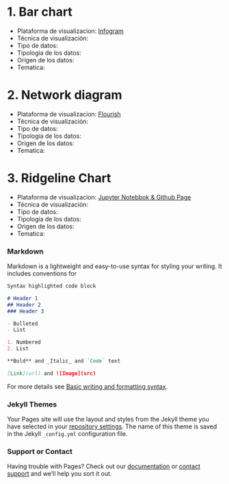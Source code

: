# 1. Bar chart

* Plataforma de visualizacion: [Infogram](https://infogram.com/madrid-traffic-accidents-2021-1h8n6m3nzyr5j4x?live)
* Técnica de visualización:
* Tipo de datos:
* Tipologia de los datos:
* Origen de los datos:
* Tematica:

# 2. Network diagram 

* Plataforma de visualizacion: [Flourish](https://public.flourish.studio/visualisation/7741938/)
* Técnica de visualización:
* Tipo de datos:
* Tipologia de los datos:
* Origen de los datos:
* Tematica:

# 3. Ridgeline Chart 

* Plataforma de visualizacion: [Jupyter Notebbok & Github Page](https://orezzak.github.io/orrezak.github.io/)
* Técnica de visualización:
* Tipo de datos:
* Tipologia de los datos:
* Origen de los datos:
* Tematica:


### Markdown

Markdown is a lightweight and easy-to-use syntax for styling your writing. It includes conventions for

```markdown
Syntax highlighted code block

# Header 1
## Header 2
### Header 3

- Bulleted
- List

1. Numbered
2. List

**Bold** and _Italic_ and `Code` text

[Link](url) and ![Image](src)
```

For more details see [Basic writing and formatting syntax](https://docs.github.com/en/github/writing-on-github/getting-started-with-writing-and-formatting-on-github/basic-writing-and-formatting-syntax).



### Jekyll Themes

Your Pages site will use the layout and styles from the Jekyll theme you have selected in your [repository settings](https://github.com/orezzak/orrezak.github.io/settings/pages). The name of this theme is saved in the Jekyll `_config.yml` configuration file.

### Support or Contact

Having trouble with Pages? Check out our [documentation](https://docs.github.com/categories/github-pages-basics/) or [contact support](https://support.github.com/contact) and we’ll help you sort it out.

